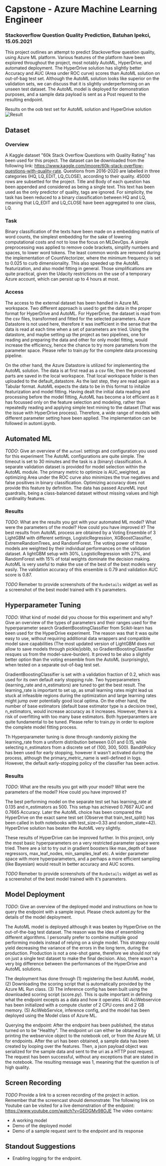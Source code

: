 # Capstone - Azure Machine Learning Engineer
### Stackoverflow Question Quality Prediction, Batuhan Ipekci, 15.05.2021

This project outlines an attempt to predict Stackoverflow question quality, using Azure ML platform. Various features of the platform have been explored throughout the project, most notably AutoML, HyperDrive, and automated deployment. The HyperDrive solution has slightly better Accuracy and AUC (Area under ROC curve) scores than AutoML solution on out-of-bag test set. Although the AutoML solution looks like superior on the validation sets, we can discuss that it is slightly underperforming on an unseen test dataset. The AutoML model is deployed for demonstration purposes, and a sample data payload is sent as a Post request to the resulting endpoint.

Results on the oob test set for AutoML solution and HyperDrive solution
![Result](Screenshots/ss000_results.png)

## Dataset

### Overview
A Kaggle dataset "60k Stack Overflow Questions with Quality Rating" has been used for this project. The dataset can be downloaded from the following link:
https://www.kaggle.com/imoore/60k-stack-overflow-questions-with-quality-rate. Questions from 2016-2020 are labelled in three categories (HQ, LQ_EDIT, LQ_CLOSE), according to their quality. 45000 rows are subsetted for the project. Title and Body of each question has been appended and considered as being a single text. This text has been used as the only predictor of quality, tags are ignored. For simplicity, the task has been reduced to a binary classification between HQ and LQ, meaning that LQ_EDIT and LQ_CLOSE have been aggregated to one class, LQ.

### Task
Binary classification of the texts have been made on a embedding matrix of word counts, the simplest embedding for the sake of lowering computational costs and not to lose the focus on MLDevOps. A simple preprocessing was applied to remove code brackets, simplify numbers and spaces, to lower word tokens. The least common words are removed during the implementation of CountVectorizer, where the minimum frequency is set to 0.025 to curb dimensionality. This also speeded up the AutoML featurization, and also model fitting in general. Those simplifications are quite practical, given the Udacity restrictions on the use of a temporary Azure account, which can persist up to 4 hours at most.

### Access
The access to the external dataset has been handled in Azure ML workspace. Two different approach is used to get the data in the proper format for HyperDrive and AutoML. For HyperDrive, the dataset is read from the csv files, transformed and fitted for the selected parameters. Azure Datastore is not used here, therefore it was inefficient in the sense that the data is read at each time when a set of parameters are tried. Using the datastore, and maybe setting up the project as two pipelines, one for reading and preparing the data and other for only model fitting, would increase the efficiency, hence the chance to try more parameters from the parameter space. Please refer to train.py for the complete data processing pipeline.

On the other hand, the Azure Datastore is utilized for implementing the AutoML solution. The data is at first read as a csv file, then the processed parts are saved in the local workspace. That local workspace folder is then uploaded to the default_datastore. As the last step, they are read again as a Tabular format. AutoML expects the data to be in this format to initalize featurization and model fitting. Having dealt the initial data reading and processing before the model fitting, AutoML has become a lot efficient as it has focussed only on the feature selection and modeling, rather than repeatedly reading and applying simple text mining to the dataset (That was the issue with HyperDrive process). Therefore, a wide range of models with different parameter setting have been applied. The implementation can be followed in automl.ipynb.


## Automated ML
*TODO*: Give an overview of the `automl` settings and configuration you used for this experiment
The AutoML configurations are quite simple. The timeout is set to 30 minutes and the task is a (binary) classification. A separate validation dataset is provided for model selection within the AutoML module. The primary metric to optimize is AUC_weighted, as optimizing Area under the ROC curve also minimizes the true negatives and false positives in binary classification. Optimizing accuracy does not provide this feature by definition. The data has passed AzureML input guardrails, being a class-balanced dataset without missing values and high cardinality features.

### Results
*TODO*: What are the results you got with your automated ML model? What were the parameters of the model? How could you have improved it?
The best results from AutoML process are obtained by a Voting Ensemble of 3 LightGBM with different settings, LogisticRegression, XGBoostClassifier, ExtremeRandomTrees, and RandomForest. The voting power of those models are weighted by their individual performances on the validation dataset. A lightGBM setup with 30%, LogisticRegression with 27%, and RandomForest with 15% of total weights dominate the decision making. AutoML is very useful to make the use of the best of the best models very easily. The validation accuracy of this ensemble is 0.79 and validation AUC score is 0.87.

*TODO* Remeber to provide screenshots of the `RunDetails` widget as well as a screenshot of the best model trained with it's parameters.

## Hyperparameter Tuning
*TODO*: What kind of model did you choose for this experiment and why? Give an overview of the types of parameters and their ranges used for the hyperparameter search
GradientBoostingClassifier from Scikit-learn has been used for the HyperDrive experiment. The reason was that it was quite easy to use, without requiring additional data wrappers and compatible model save capabilities (The most updated version of LightGBM does not allow to save models through pickle/joblib, so GradientBoostingClassifier resques us from the model-save-burden). It proved to be also a slightly better option than the voting ensemble from the AutoML (surprisingly), when tested on a separate out-of-bag test set. 

GradientBoostingClassifier is set with a validation fraction of 0.2, which was used for its own default early stopping rule. Two hyperparameters (learning_rate and n_estimators) are tuned to get the best result. The learning_rate is important to set up, as small learning rates might lead us stuck at infeasible regions during the optimization and large learning rates might jump over potentially good local optima. On the other hand, the number of base estimators (default base estimator type is a decision tree), n_estimators, would increase accuracy as it increases. However, there is a risk of overfitting with too many base estimators. Both hyperparamters are quite fundamental to be tuned. Please refer to train.py in order to explore the complete model fitting process.

Th Hyperparameter tuning is done through randomly picking the learning_rate from a uniform distribution between 0.01 and 0.15, while selecting n_estimators from a discrete set of (100, 300, 500). BanditPolicy has been used for early stopping, however it wasn't activated during the process, although the primary_metric_name is well-defined in logs. However, the default early-stopping policy of the classifier has been active.


### Results
*TODO*: What are the results you got with your model? What were the parameters of the model? How could you have improved it?

The best performing model on the separate test set has learning_rate at 0.135 and n_estimators as 500. This setup has achieved 0.7667 AUC and 0.7665 Accuracy.
Later the AutoML choice has been compared the HyperDrive on the exact same test set (Observe that train_test_split() has been called in both notebooks with test_size=0.33 and random_state=42). HyperDrive solution has beaten the AutoML very slightly.

These results of HyperDrive can be improved further. In this project, only the most basic hyperparameters on a very restricted parameter space were tried. There are a lot to try out in gradient boosters like max_depth of base regressors, max_leaf_nodes, min_samples_leaf etc. A wider parameter space with more hyperparameters, and a perhaps a more efficient sampling (like Bayesian) would result in better accuracy and AUC scores.


*TODO* Remeber to provide screenshots of the `RunDetails` widget as well as a screenshot of the best model trained with it's parameters.

## Model Deployment
*TODO*: Give an overview of the deployed model and instructions on how to query the endpoint with a sample input.
Please check automl.py for the details of the model deployment.

The AutoML model is deployed although it was beaten by HyperDrive on the out-of-the-bag test dataset. The reason was the idea of ensembling different algorithms. I personally prefer to combine multiple good performing models instead of relying on a single model. This strategy could yield decreasing the variance of the errors in the long term, during the production. Production is not a one-shot game, therefore we should not rely on just a single test dataset to make the final decision. Also, there wasn't a very big difference between the performances of the HyperDrive and AutoML solutions.

The deployment has done through (1) registering the best AutoML model, (2) Downloading the scoring script that is automatically provided by the Azure ML Run class. (3) The inference config has been built using the downloaded scoring script (score.py). This is quite important in defining what the endpoint excepts as a data and how it operates. (4) AciWebservice has been initialized with a compute cluster of 2 CPU cores and 2 GB memory. (5) AciWebService, inference config, and the model has been deployed using the Model class of Azure ML.

Querying the endpoint: After the endpoint has been published, the status turned on to be "Healthy". The endpoint uri can either be obtained by printing the webservice object to the notebook cell, or from the Azure ML UI for endpoints. After the uri has been obtained, a sample data has been created by looping over the features. Then, a json payload object was serialized for the sample data and sent to the uri as a HTTP post request. The request has been successful, without any exceptions that are stated in the notebook. The resulting message was 1, meaning that the question is of high quality. 

## Screen Recording
*TODO* Provide a link to a screen recording of the project in action. Remember that the screencast should demonstrate:
The following link on Youtube can be visited for a live demonstration of the endpoint:
https://www.youtube.com/watch?v=GEDGMv98OJE
The video contains:
- A working model
- Demo of the deployed  model
- Demo of a sample request sent to the endpoint and its response

## Standout Suggestions
* Enabling logging for the endpoint.

